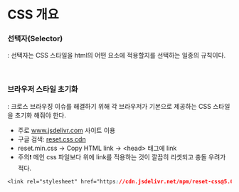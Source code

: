 # CSS 개요

### 선택자(Selector)

: 선택자는 CSS 스타일을 html의 어떤 요소에 적용할지를 선택하는 일종의 규칙이다.

<br>

### 브라우저 스타일 초기화

: 크로스 브라우징 이슈를 해결하기 위해 각 브라우저가 기본으로 제공하는 CSS 스타일을 초기화 해줘야 한다.

- 주로 www.jsdelivr.com 사이트 이용
- 구글 검색: [reset.css cdn](https://www.jsdelivr.com/package/npm/reset-css)
- reset.min.css -> Copy HTML link -> \<head> 태그에 link
- 주의❗️ 메인 css 파일보다 위에 link를 적용하는 것이 깔끔히 리셋되고 충돌 우려가 적다.

```css
<link rel="stylesheet" href="https://cdn.jsdelivr.net/npm/reset-css@5.0.1/reset.min.css">
```

<br>